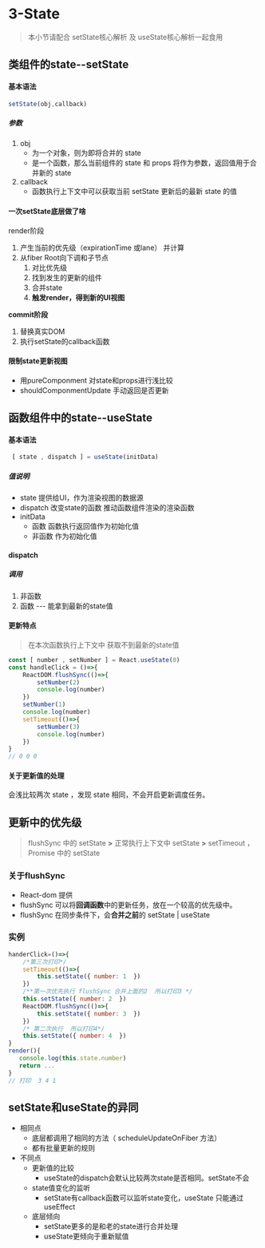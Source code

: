 # 3-State

> 本小节请配合 setState核心解析 及  useState核心解析一起食用

## 类组件的state--setState

#### 基本语法

```js
setState(obj,callback)
```

##### 参数

1. obj
   - 为一个对象，则为即将合并的 state 
   - 是一个函数，那么当前组件的 state 和 props 将作为参数，返回值用于合并新的 state
2. callback
   - 函数执行上下文中可以获取当前 setState 更新后的最新 state 的值

#### 一次setState底层做了啥

render阶段

1. 产生当前的优先级（expirationTime 或lane） 并计算
2. 从fiber Root向下调和子节点
   1. 对比优先级
   2. 找到发生的更新的组件
   3. 合并state
   4. **触发render，得到新的UI视图** 

**commit阶段**  

1. 替换真实DOM
2. 执行setState的callback函数

#### 限制state更新视图

- 用pureComponment 对state和props进行浅比较
- shouldComponmentUpdate 手动返回是否更新



## 函数组件中的state--useState

#### 基本语法

```jsx
 [ state , dispatch ] = useState(initData)
```

##### 值说明

- state    提供给UI，作为渲染视图的数据源
- dispatch   改变state的函数  推动函数组件渲染的渲染函数
- initData
  - 函数     函数执行返回值作为初始化值
  - 非函数   作为初始化值

#### dispatch

##### 调用

1. 非函数
2. 函数 --- 能拿到最新的state值

#### 更新特点

> 在本次函数执行上下文中 获取不到最新的state值

```jsx
const [ number , setNumber ] = React.useState(0)
const handleClick = ()=>{
    ReactDOM.flushSync(()=>{
        setNumber(2) 
        console.log(number) 
    })
    setNumber(1) 
    console.log(number)
    setTimeout(()=>{
        setNumber(3) 
        console.log(number)
    })   
}
// 0 0 0 
```

#### 关于更新值的处理

会浅比较两次 state ，发现 state 相同，不会开启更新调度任务。



## 更新中的优先级

> flushSync 中的 setState **>** 正常执行上下文中 setState **>** setTimeout ，Promise 中的 setState

### 关于flushSync

- React-dom 提供
- flushSync 可以将**回调函数**中的更新任务，放在一个较高的优先级中。
- flushSync 在同步条件下，会**合并之前**的 setState | useState

### 实例

```jsx
handerClick=()=>{
    /*第三次打印*/
    setTimeout(()=>{
        this.setState({ number: 1  })
    })
    /**第一次优先执行 flushSync 合并上面的2  所以打印3 */
    this.setState({ number: 2  })
    ReactDOM.flushSync(()=>{
        this.setState({ number: 3  })
    })
    /* 第二次执行  所以打印4*/
    this.setState({ number: 4  })
}
render(){
   console.log(this.state.number)
   return ...
}
// 打印  3 4 1   
```



## setState和useState的异同

- 相同点
  - 底层都调用了相同的方法（ scheduleUpdateOnFiber 方法）
  - 都有批量更新的规则
- 不同点
  - 更新值的比较
    -  useState的dispatch会默认比较两次state是否相同。setState不会
  - state值变化的监听
    - setState有callback函数可以监听state变化，useState 只能通过useEffect
  - 底层倾向
    - setState更多的是和老的state进行合并处理
    - useState更倾向于重新赋值

